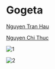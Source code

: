 # Gogeta

[Nguyen Tran Hau](https://github.com/1612180)

[Nguyen Chi Thuc](https://github.com/sv1612677)

![1](http://www.plantuml.com/plantuml/png/5Smn3i8m30NGdLF01MBCW11Jhs9IAwsKE9NzBQuFdTxsbe0uSlJBRRVQSzNqVjs08zv4Bj_ITcpvoL2lqw26KkSWVlA3NtTgioc4XWJKYSjnLelQ-lS7)

![2](http://www.plantuml.com/plantuml/png/5Sn13W8X30NGlQVG2r2PXJ6kvYgLQHWIAAJzZTTNLs_tTWSROlJBhMdfSKXOlvx0yXUHyIVLXZFUuM9bAaIHoXoK7tdBpplLMGLCWnrYjANrhtRHu-SN)
